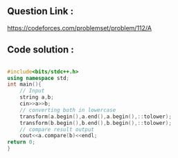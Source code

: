## Question Link :

https://codeforces.com/problemset/problem/112/A

## Code solution :

```cpp

#include<bits/stdc++.h>
using namespace std;
int main(){
    // Input
    string a,b;
    cin>>a>>b;
    // converting both in lowercase
    transform(a.begin(),a.end(),a.begin(),::tolower);
    transform(b.begin(),b.end(),b.begin(),::tolower);
    // compare result output
    cout<<a.compare(b)<<endl;
return 0;
}

```
